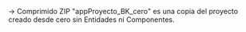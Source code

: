 -> Comprimido ZIP "appProyecto_BK_cero" es una copia del proyecto creado desde cero sin Entidades ni Componentes.
